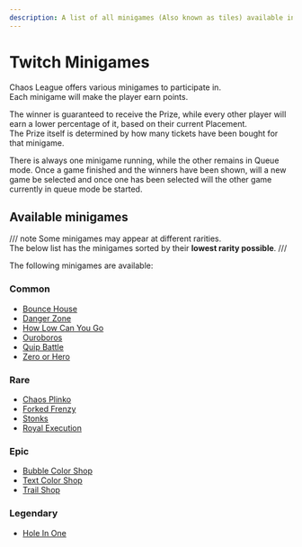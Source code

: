 ```yaml
---
description: A list of all minigames (Also known as tiles) available in Chaos League to play.
---
```


# Twitch Minigames

Chaos League offers various minigames to participate in.  
Each minigame will make the player earn points.

The winner is guaranteed to receive the Prize, while every other player will earn a lower percentage of it, based on their current Placement.  
The Prize itself is determined by how many tickets have been bought for that minigame.

There is always one minigame running, while the other remains in Queue mode. Once a game finished and the winners have been shown, will a new game be selected and once one has been selected will the other game currently in queue mode be started.

## Available minigames

/// note
Some minigames may appear at different rarities.  
The below list has the minigames sorted by their **lowest rarity possible**.
///

The following minigames are available:

### Common

- [Bounce House](common/bounce-house.md)
- [Danger Zone](common/danger-zone.md)
- [How Low Can You Go](common/how-low-can-you-go.md)
- [Ouroboros](common/ouroboros.md)
- [Quip Battle](common/quip-battle.md)
- [Zero or Hero](common/zero-or-hero.md)

### Rare

- [Chaos Plinko](rare/chaos-plinko.md)
- [Forked Frenzy](rare/forked-frenzy.md)
- [Stonks](rare/stonks.md)
- [Royal Execution](rare/royal-execution.md)

### Epic

- [Bubble Color Shop](epic/bubble-color-shop.md)
- [Text Color Shop](epic/text-color-shop.md)
- [Trail Shop](epic/trail-shop.md)

### Legendary

- [Hole In One](legendary/hole-in-one.md)